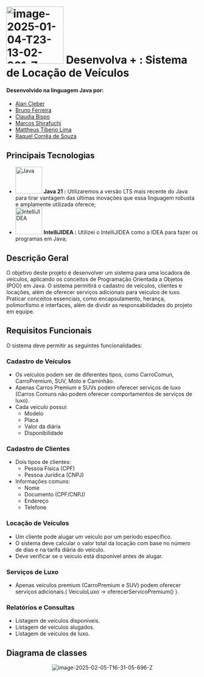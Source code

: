 # <a href="https://imgbb.com/"><img src="https://i.ibb.co/wNCRx9z/image-2025-01-04-T23-13-02-901-Z.png" alt="image-2025-01-04-T23-13-02-901-Z" border="0" width =150 heigth = 100></a> Desenvolva + : Sistema de Locação de Veículos

#### Desenvolvido na linguagem Java por:
- [Alan Cleber](https://github.com/superalanjoe)
- [Bruno Ferreira](https://github.com/BrunoFerreira1990)
- [Claudia Bispo](https://github.com/claudia-r-bispo)
- [Marcos Shirafuchi](https://github.com/marcosfshirafuchi)
- [Mattheus Tiberio Lima](https://github.com/mattheus-dev)
- [Raquel Corrêa de Souza](https://github.com/Quelzinha89) 

## Principais Tecnologias

- <img width="70px" src="https://cdn.jsdelivr.net/gh/devicons/devicon@latest/icons/java/java-original-wordmark.svg" title = "Java" /> <b>Java 21 :</b> Utilizaremos a versão LTS mais recente do Java para tirar vantagem das últimas inovações que essa linguagem robusta e amplamente utilizada oferece;
- <img width="70px" src="https://cdn.jsdelivr.net/gh/devicons/devicon@latest/icons/intellij/intellij-original.svg" title = "IntelliJIDEA" /> <b>IntelliJIDEA :</b> Utilizei o IntelliJIDEA como a IDEA para fazer os programas em Java;



## Descrição Geral 
O objetivo deste projeto é desenvolver um sistema para uma locadora de veículos, 
aplicando os conceitos de Programação Orientada a Objetos (POO) em Java. O sistema 
permitirá o cadastro de veículos, clientes e locações, além de oferecer serviços adicionais 
para veículos de luxo. Praticar conceitos essenciais, como encapsulamento, herança, 
polimorfismo e interfaces, além de dividir as responsabilidades do projeto em equipe. 

## Requisitos Funcionais 
O sistema deve permitir as seguintes funcionalidades: 

### Cadastro de Veículos

- Os veículos podem ser de diferentes tipos, como CarroComun, CarroPremium, 
SUV, Moto e Caminhão. 
- Apenas Carros Premium e SUVs podem oferecer serviços de luxo (Carros Comuns 
não podem oferecer comportamentos de serviços de luxo). 
- Cada veículo possui: 
  - Modelo 
  - Placa 
  - Valor da diária 
  - Disponibilidade

### Cadastro de Clientes

- Dois tipos de clientes: 
  - Pessoa Física (CPF) 
  - Pessoa Jurídica (CNPJ) 
- Informações comuns: 
  - Nome 
  - Documento (CPF/CNPJ) 
  - Endereço 
  - Telefone

### Locação de Veículos 

- Um cliente pode alugar um veículo por um período específico. 
- O sistema deve calcular o valor total da locação com base no número de dias e na 
tarifa diária do veículo. 
- Deve verificar se o veículo está disponível antes de alugar.

### Serviços de Luxo

- Apenas veículos premium (CarroPremium e SUV) podem oferecer serviços adicionais.( VeiculoLuxo -> oferecerServicoPremium() ). 

### Relatórios e Consultas  

- Listagem de veículos disponíveis. 
- Listagem de veículos alugados. 
- Listagem de veículos de luxo.

## Diagrama de classes
<p align = center>
<img src="https://i.ibb.co/GQgWBY08/image-2025-02-05-T16-31-05-696-Z.png" alt="image-2025-02-05-T16-31-05-696-Z" border="0">
</p>
